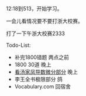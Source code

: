 12:18到513，开始学习。

一会儿看情况要不要打浙大校赛。

打了一下午浙大校赛2333





Todo-List:

- 补完1800错题 两点之前
- 1800 30道 晚上
- [看汤家凤导数微分部分]() 晚上
- 李王全书极限部分 鸽
- Vocabulary.com 回宿舍